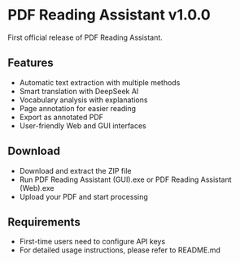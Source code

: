 # PDF Reading Assistant v1.0.0

First official release of PDF Reading Assistant.

## Features
- Automatic text extraction with multiple methods
- Smart translation with DeepSeek AI
- Vocabulary analysis with explanations
- Page annotation for easier reading
- Export as annotated PDF
- User-friendly Web and GUI interfaces

## Download
- Download and extract the ZIP file
- Run PDF Reading Assistant (GUI).exe or PDF Reading Assistant (Web).exe
- Upload your PDF and start processing

## Requirements
- First-time users need to configure API keys
- For detailed usage instructions, please refer to README.md 